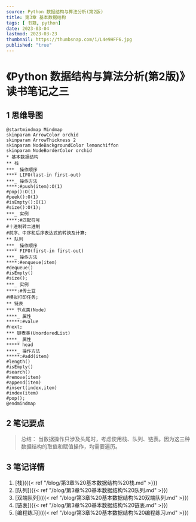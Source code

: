 ```yaml
---
source: Python 数据结构与算法分析(第2版)
title: 第3章 基本数据结构
tags: [ 书籍, python]
date: 2023-03-04
lastmod: 2023-03-23
thumbnail: https://thumbsnap.com/i/L4e9HFF6.jpg
published: "true"
---
```

# 《Python 数据结构与算法分析(第2版)》读书笔记之三
## 1 思维导图
```plantuml
@startmindmap Mindmap
skinparam ArrowColor orchid
skinparam ArrowThickness 2
skinparam NodeBackgroundColor lemonchiffon
skinparam NodeBorderColor orchid
* 基本数据结构
** 栈
***_ 操作顺序
**** LIFO(last-in first-out)
***_ 操作方法
****:#push(item):O(1)
#pop():O(1)
#peek():O(1)
#isEmpty():O(1)
#size():O(1);
***_ 实例
****:#匹配符号
#十进制转二进制
#前序、中序和后序表达式的转换及计算;
** 队列
***_ 操作顺序
**** FIFO(first-in first-out)
***_ 操作方法
****:#enqueue(item)
#dequeue()
#isEmpty()
#size();
***_ 实例
****:#传土豆
#模拟打印任务;
** 链表
*** 节点类(Node)
****_ 属性
*****:#value
#next;
*** 链表类(UnorderedList)
****_ 属性
***** head
****_ 操作方法
*****:#add(item)
#length()
#isEmpty()
#search()
#remove(item)
#append(item)
#insert(index,item)
#index(item)
#pop();
@endmindmap
```

## 2 笔记要点 
>总结：
>当数据操作只涉及头尾时，考虑使用栈、队列、链表。因为这三种数据结构的取值和赋值操作，均需要遍历。

## 3 笔记详情
1. [栈]({{< ref "/blog/第3章%20基本数据结构%20栈.md" >}})
2. [队列]({{< ref "/blog/第3章%20基本数据结构%20队列.md" >}})
3. [双端队列]({{< ref "/blog/第3章%20基本数据结构%20双端队列.md" >}})
4. [链表]({{< ref "/blog/第3章%20基本数据结构%20链表.md" >}})
5. [编程练习]({{< ref "/blog/第3章%20基本数据结构%20编程练习.md" >}})